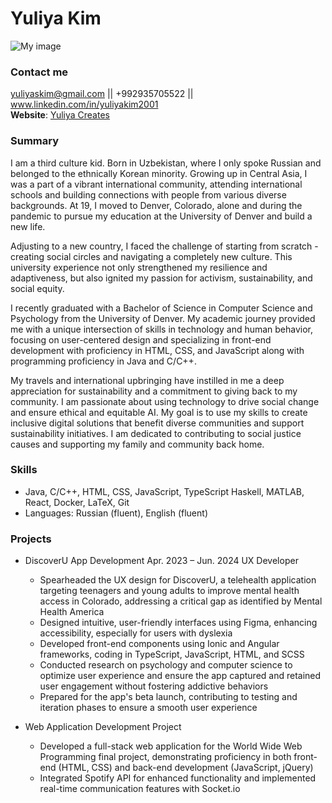 # Yuliya Kim
![My image](https://iili.io/2zecQzN.png)
### Contact me 
yuliyaskim@gmail.com || +992935705522 || www.linkedin.com/in/yuliyakim2001  
**Website**: [Yuliya Creates](https://yuliyacreates.com/)

### Summary
I am a third culture kid. Born in Uzbekistan, where I only spoke Russian and belonged to the ethnically Korean minority. Growing up in Central Asia, I was a part of a vibrant international community, attending international schools and building connections with people from various diverse backgrounds. At 19, I moved to Denver, Colorado, alone and during the pandemic to pursue my education at the University of Denver and build a new life.

Adjusting to a new country, I faced the challenge of starting from scratch - creating social circles and navigating a completely new culture. This university experience not only strengthened my resilience and adaptiveness, but also ignited my passion for activism, sustainability, and social equity. 

I recently graduated with a Bachelor of Science in Computer Science and Psychology from the University of Denver. My academic journey provided me with a unique intersection of skills in technology and human behavior, focusing on user-centered design and specializing in front-end development with proficiency in HTML, CSS, and JavaScript along with programming proficiency in Java and C/C++.

My travels and international upbringing have instilled in me a deep appreciation for sustainability and a commitment to giving back to my community. I am passionate about using technology to drive social change and ensure ethical and equitable AI. My goal is to use my skills to create inclusive digital solutions that benefit diverse communities and support sustainability initiatives. I am dedicated to contributing to social justice causes and supporting my family and community back home.

### Skills
* Java, C/C++, HTML, CSS, JavaScript, TypeScript Haskell, MATLAB, React, Docker, LaTeX, Git
* Languages: Russian (fluent), English (fluent)


### Projects
* DiscoverU App Development									 Apr. 2023 – Jun. 2024
UX Developer
  * Spearheaded the UX design for DiscoverU, a telehealth application targeting teenagers and young adults to improve mental health access in Colorado, addressing a critical gap as identified by Mental Health America
  * Designed intuitive, user-friendly interfaces using Figma, enhancing accessibility, especially for users with dyslexia
  * Developed front-end components using Ionic and Angular frameworks, coding in TypeScript, JavaScript, HTML, and SCSS
  * Conducted research on psychology and computer science to optimize user experience and ensure the app captured and retained user engagement without fostering addictive behaviors
  * Prepared for the app's beta launch, contributing to testing and iteration phases to ensure a smooth user experience

* Web Application Development Project
  * Developed a full-stack web application for the World Wide Web Programming final project, demonstrating proficiency in both front-end (HTML, CSS) and back-end development (JavaScript, jQuery)
  * Integrated Spotify API for enhanced functionality and implemented real-time communication features with Socket.io
